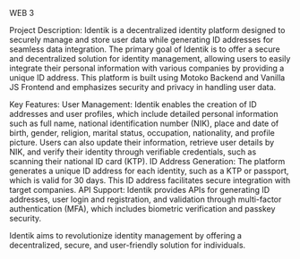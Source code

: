 WEB 3

Project Description:
Identik is a decentralized identity platform designed to securely manage and store user data while generating ID addresses for seamless data integration. The primary goal of Identik is to offer a secure and decentralized solution for identity management, allowing users to easily integrate their personal information with various companies by providing a unique ID address. This platform is built using Motoko Backend and Vanilla JS Frontend and emphasizes security and privacy in handling user data.

Key Features:
User Management: Identik enables the creation of ID addresses and user profiles, which include detailed personal information such as full name, national identification number (NIK), place and date of birth, gender, religion, marital status, occupation, nationality, and profile picture. Users can also update their information, retrieve user details by NIK, and verify their identity through verifiable credentials, such as scanning their national ID card (KTP).
ID Address Generation: The platform generates a unique ID address for each identity, such as a KTP or passport, which is valid for 30 days. This ID address facilitates secure integration with target companies.
API Support: Identik provides APIs for generating ID addresses, user login and registration, and validation through multi-factor authentication (MFA), which includes biometric verification and passkey security.

Identik aims to revolutionize identity management by offering a decentralized, secure, and user-friendly solution for individuals.
